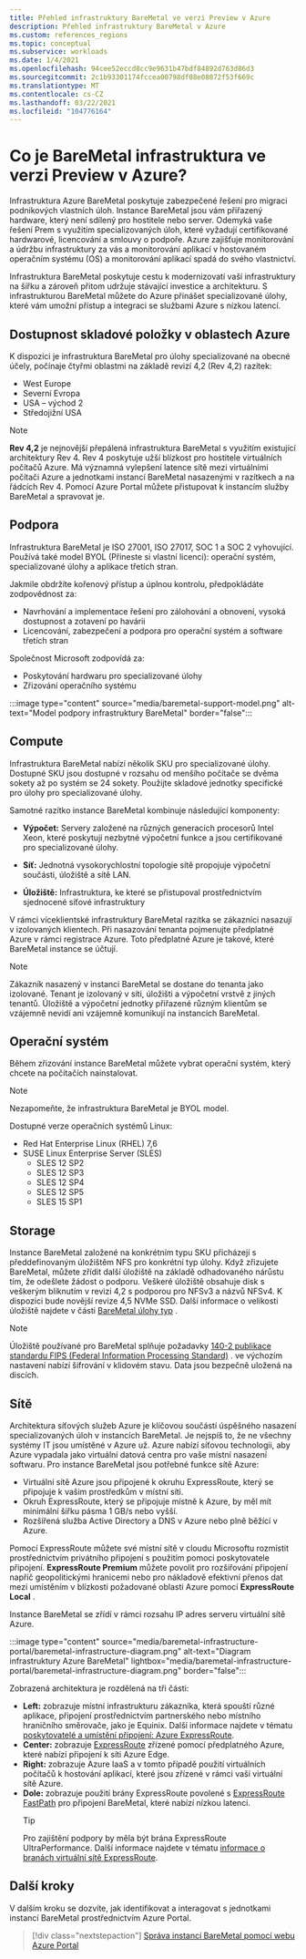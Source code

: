 ```yaml
---
title: Přehled infrastruktury BareMetal ve verzi Preview v Azure
description: Přehled infrastruktury BareMetal v Azure
ms.custom: references_regions
ms.topic: conceptual
ms.subservice: workloads
ms.date: 1/4/2021
ms.openlocfilehash: 94cee52eccd8cc9e9631b47bdf84892d763d86d3
ms.sourcegitcommit: 2c1b93301174fccea00798df08e08872f53f669c
ms.translationtype: MT
ms.contentlocale: cs-CZ
ms.lasthandoff: 03/22/2021
ms.locfileid: "104776164"
---
```

#  <a name="what-is-baremetal-infrastructure-preview-on-azure"></a>Co je BareMetal infrastruktura ve verzi Preview v Azure?

Infrastruktura Azure BareMetal poskytuje zabezpečené řešení pro migraci podnikových vlastních úloh. Instance BareMetal jsou vám přiřazený hardware, který není sdílený pro hostitele nebo server. Odemyká vaše řešení Prem s využitím specializovaných úloh, které vyžadují certifikované hardwarové, licencování a smlouvy o podpoře. Azure zajišťuje monitorování a údržbu infrastruktury za vás a monitorování aplikací v hostovaném operačním systému (OS) a monitorování aplikací spadá do svého vlastnictví.

Infrastruktura BareMetal poskytuje cestu k modernizovatí vaší infrastruktury na šířku a zároveň přitom udržuje stávající investice a architekturu. S infrastrukturou BareMetal můžete do Azure přinášet specializované úlohy, které vám umožní přístup a integraci se službami Azure s nízkou latencí.

## <a name="sku-availability-in-azure-regions"></a>Dostupnost skladové položky v oblastech Azure
K dispozici je infrastruktura BareMetal pro úlohy specializované na obecné účely, počínaje čtyřmi oblastmi na základě revizí 4,2 (Rev 4,2) razítek:
- West Europe
- Severní Evropa
- USA – východ 2
- Středojižní USA

>[!NOTE]
>**Rev 4,2** je nejnovější přepálená infrastruktura BareMetal s využitím existující architektury Rev 4.  Rev 4 poskytuje užší blízkost pro hostitele virtuálních počítačů Azure. Má významná vylepšení latence sítě mezi virtuálními počítači Azure a jednotkami instancí BareMetal nasazenými v razítkech a na řádcích Rev 4.  Pomocí Azure Portal můžete přistupovat k instancím služby BareMetal a spravovat je. 

## <a name="support"></a>Podpora
Infrastruktura BareMetal je ISO 27001, ISO 27017, SOC 1 a SOC 2 vyhovující.  Používá také model BYOL (Přineste si vlastní licenci): operační systém, specializované úlohy a aplikace třetích stran.  

Jakmile obdržíte kořenový přístup a úplnou kontrolu, předpokládáte zodpovědnost za:
- Navrhování a implementace řešení pro zálohování a obnovení, vysoká dostupnost a zotavení po havárii
- Licencování, zabezpečení a podpora pro operační systém a software třetích stran

Společnost Microsoft zodpovídá za:
- Poskytování hardwaru pro specializované úlohy 
- Zřizování operačního systému

:::image type="content" source="media/baremetal-support-model.png" alt-text="Model podpory infrastruktury BareMetal" border="false":::

## <a name="compute"></a>Compute
Infrastruktura BareMetal nabízí několik SKU pro specializované úlohy. Dostupné SKU jsou dostupné v rozsahu od menšího počítače se dvěma sokety až po systém se 24 sokety. Použijte skladové jednotky specifické pro úlohy pro specializované úlohy.

Samotné razítko instance BareMetal kombinuje následující komponenty:

- **Výpočet:** Servery založené na různých generacích procesorů Intel Xeon, které poskytují nezbytné výpočetní funkce a jsou certifikované pro specializované úlohy.

- **Síť:** Jednotná vysokorychlostní topologie sítě propojuje výpočetní součásti, úložiště a sítě LAN.

- **Úložiště:** Infrastruktura, ke které se přistupoval prostřednictvím sjednocené síťové infrastruktury

V rámci víceklientské infrastruktury BareMetal razítka se zákazníci nasazují v izolovaných klientech. Při nasazování tenanta pojmenujte předplatné Azure v rámci registrace Azure. Toto předplatné Azure je takové, které BareMetal instance se účtují.

>[!NOTE]
>Zákazník nasazený v instanci BareMetal se dostane do tenanta jako izolované. Tenant je izolovaný v síti, úložišti a výpočetní vrstvě z jiných tenantů. Úložiště a výpočetní jednotky přiřazené různým klientům se vzájemně nevidí ani vzájemně komunikují na instancích BareMetal.

## <a name="os"></a>Operační systém
Během zřizování instance BareMetal můžete vybrat operační systém, který chcete na počítačích nainstalovat. 

>[!NOTE]
>Nezapomeňte, že infrastruktura BareMetal je BYOL model.

Dostupné verze operačních systémů Linux:
- Red Hat Enterprise Linux (RHEL) 7,6
- SUSE Linux Enterprise Server (SLES)
   - SLES 12 SP2
   - SLES 12 SP3
   - SLES 12 SP4
   - SLES 12 SP5
   - SLES 15 SP1

## <a name="storage"></a>Storage
Instance BareMetal založené na konkrétním typu SKU přicházejí s předdefinovaným úložištěm NFS pro konkrétní typ úlohy. Když zřizujete BareMetal, můžete zřídit další úložiště na základě odhadovaného nárůstu tím, že odešlete žádost o podporu. Veškeré úložiště obsahuje disk s veškerým bliknutím v revizi 4,2 s podporou pro NFSv3 a názvů NFSv4. K dispozici bude novější revize 4,5 NVMe SSD. Další informace o velikosti úložiště najdete v části [BareMetal úlohy typ](../virtual-machines/workloads/sap/get-started.md) .

>[!NOTE]
>Úložiště používané pro BareMetal splňuje požadavky [140-2 publikace standardu FIPS (Federal Information Processing Standard)](/microsoft-365/compliance/offering-fips-140-2) . ve výchozím nastavení nabízí šifrování v klidovém stavu. Data jsou bezpečně uložená na discích.

## <a name="networking"></a>Sítě
Architektura síťových služeb Azure je klíčovou součástí úspěšného nasazení specializovaných úloh v instancích BareMetal. Je nejspíš to, že ne všechny systémy IT jsou umístěné v Azure už. Azure nabízí síťovou technologii, aby Azure vypadala jako virtuální datová centra pro vaše místní nasazení softwaru. Pro instance BareMetal jsou potřebné funkce sítě Azure:

- Virtuální sítě Azure jsou připojené k okruhu ExpressRoute, který se připojuje k vašim prostředkům v místní síti.
- Okruh ExpressRoute, který se připojuje místně k Azure, by měl mít minimální šířku pásma 1 GB/s nebo vyšší.
- Rozšířená služba Active Directory a DNS v Azure nebo plně běžící v Azure.

Pomocí ExpressRoute můžete své místní sítě v cloudu Microsoftu rozmístit prostřednictvím privátního připojení s použitím pomoci poskytovatele připojení. **ExpressRoute Premium** můžete povolit pro rozšiřování připojení napříč geopolitickými hranicemi nebo pro nákladově efektivní přenos dat mezi umístěním v blízkosti požadované oblasti Azure pomocí **ExpressRoute Local** .

Instance BareMetal se zřídí v rámci rozsahu IP adres serveru virtuální sítě Azure.

:::image type="content" source="media/baremetal-infrastructure-portal/baremetal-infrastructure-diagram.png" alt-text="Diagram infrastruktury Azure BareMetal" lightbox="media/baremetal-infrastructure-portal/baremetal-infrastructure-diagram.png" border="false":::

Zobrazená architektura je rozdělená na tři části:
- **Left:** zobrazuje místní infrastrukturu zákazníka, která spouští různé aplikace, připojení prostřednictvím partnerského nebo místního hraničního směrovače, jako je Equinix. Další informace najdete v tématu [poskytovatelé a umístění připojení: Azure ExpressRoute](../expressroute/expressroute-locations.md).
- **Center:** zobrazuje [ExpressRoute](../expressroute/expressroute-introduction.md) zřízené pomocí předplatného Azure, které nabízí připojení k síti Azure Edge.
- **Right:** zobrazuje Azure IaaS a v tomto případě použití virtuálních počítačů k hostování aplikací, které jsou zřízené v rámci vaší virtuální sítě Azure.
- **Dole:** zobrazuje použití brány ExpressRoute povolené s [ExpressRoute FastPath](../expressroute/about-fastpath.md) pro připojení BareMetal, které nabízí nízkou latenci.   
   >[!TIP]
   >Pro zajištění podpory by měla být brána ExpressRoute UltraPerformance.  Další informace najdete v tématu [informace o branách virtuální sítě ExpressRoute](../expressroute/expressroute-about-virtual-network-gateways.md).

## <a name="next-steps"></a>Další kroky

V dalším kroku se dozvíte, jak identifikovat a interagovat s jednotkami instancí BareMetal prostřednictvím Azure Portal.

> [!div class="nextstepaction"]
> [Správa instancí BareMetal pomocí webu Azure Portal](connect-baremetal-infrastructure.md)